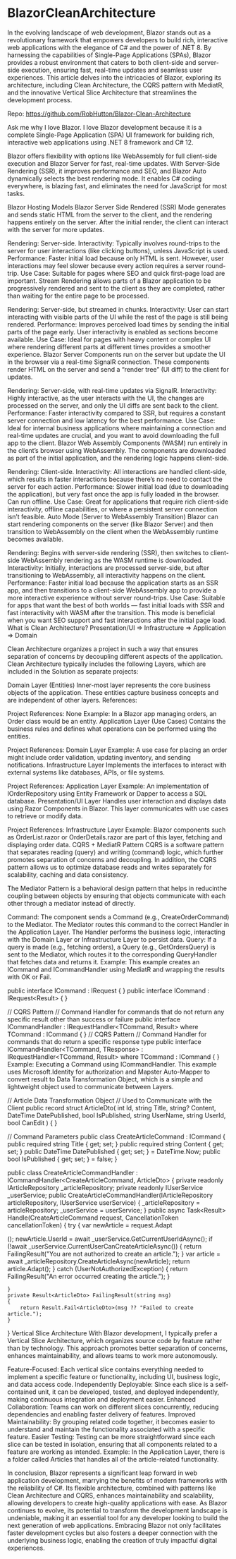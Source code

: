 # BlazorCleanArchitecture

In the evolving landscape of web development, Blazor stands out as a revolutionary framework that empowers developers to build rich, interactive web applications with the elegance of C# and the power of .NET 8. By harnessing the capabilities of Single-Page Applications (SPAs), Blazor provides a robust environment that caters to both client-side and server-side execution, ensuring fast, real-time updates and seamless user experiences. This article delves into the intricacies of Blazor, exploring its architecture, including Clean Architecture, the CQRS pattern with MediatR, and the innovative Vertical Slice Architecture that streamlines the development process.

Repo: https://github.com/RobHutton/Blazor-Clean-Architecture

Ask me why I love Blazor.
I love Blazor development because it is a complete Single-Page Application (SPA) UI framework for building rich, interactive web applications using .NET 8 framework and C# 12.

Blazor offers flexibility with options like WebAssembly for full client-side execution and Blazor Server for fast, real-time updates. With Server-Side Rendering (SSR), it improves performance and SEO, and Blazor Auto dynamically selects the best rendering mode. It enables C# coding everywhere, is blazing fast, and eliminates the need for JavaScript for most tasks.

Blazor Hosting Models
Blazor Server Side Rendered (SSR) Mode generates and sends static HTML from the server to the client, and the rendering happens entirely on the server. After the initial render, the client can interact with the server for more updates.

Rendering: Server-side.
Interactivity: Typically involves round-trips to the server for user interactions (like clicking buttons), unless JavaScript is used.
Performance: Faster initial load because only HTML is sent. However, user interactions may feel slower because every action requires a server round-trip.
Use Case: Suitable for pages where SEO and quick first-page load are important.
Stream Rendering allows parts of a Blazor application to be progressively rendered and sent to the client as they are completed, rather than waiting for the entire page to be processed.

Rendering: Server-side, but streamed in chunks.
Interactivity: User can start interacting with visible parts of the UI while the rest of the page is still being rendered.
Performance: Improves perceived load times by sending the initial parts of the page early. User interactivity is enabled as sections become available.
Use Case: Ideal for pages with heavy content or complex UI where rendering different parts at different times provides a smoother experience.
Blazor Server Components run on the server but update the UI in the browser via a real-time SignalR connection. These components render HTML on the server and send a “render tree” (UI diff) to the client for updates.

Rendering: Server-side, with real-time updates via SignalR.
Interactivity: Highly interactive, as the user interacts with the UI, the changes are processed on the server, and only the UI diffs are sent back to the client.
Performance: Faster interactivity compared to SSR, but requires a constant server connection and low latency for the best performance.
Use Case: Ideal for internal business applications where maintaining a connection and real-time updates are crucial, and you want to avoid downloading the full app to the client.
Blazor Web Assembly Components (WASM) run entirely in the client’s browser using WebAssembly. The components are downloaded as part of the initial application, and the rendering logic happens client-side.

Rendering: Client-side.
Interactivity: All interactions are handled client-side, which results in faster interactions because there’s no need to contact the server for each action.
Performance: Slower initial load (due to downloading the application), but very fast once the app is fully loaded in the browser. Can run offline.
Use Case: Great for applications that require rich client-side interactivity, offline capabilities, or where a persistent server connection isn’t feasible.
Auto Mode (Server to WebAssembly Transition) Blazor can start rendering components on the server (like Blazor Server) and then transition to WebAssembly on the client when the WebAssembly runtime becomes available.

Rendering: Begins with server-side rendering (SSR), then switches to client-side WebAssembly rendering as the WASM runtime is downloaded.
Interactivity: Initially, interactions are processed server-side, but after transitioning to WebAssembly, all interactivity happens on the client.
Performance: Faster initial load because the application starts as an SSR app, and then transitions to a client-side WebAssembly app to provide a more interactive experience without server round-trips.
Use Case: Suitable for apps that want the best of both worlds — fast initial loads with SSR and fast interactivity with WASM after the transition. This mode is beneficial when you want SEO support and fast interactions after the initial page load.
What is Clean Architecture?
Presentation/UI => Infrastructure => Application => Domain

Clean Architecture organizes a project in such a way that ensures separation of concerns by decoupling different aspects of the application. Clean Architecture typically includes the following Layers, which are included in the Solution as separate projects:

Domain Layer (Entities)
Inner-most layer represents the core business objects of the application. These entities capture business concepts and are independent of other layers.
References:

Project References: None
Example: In a Blazor app managing orders, an Order class would be an entity.
Application Layer (Use Cases)
Contains the business rules and defines what operations can be performed using the entities.

Project References: Domain Layer
Example: A use case for placing an order might include order validation, updating inventory, and sending notifications.
Infrastructure Layer
Implements the interfaces to interact with external systems like databases, APIs, or file systems.

Project References: Application Layer
Example: An implementation of IOrderRepository using Entity Framework or Dapper to access a SQL database.
Presentation/UI Layer
Handles user interaction and displays data using Razor Components in Blazor. This layer communicates with use cases to retrieve or modify data.

Project References: Infrastructure Layer
Example: Blazor components such as OrderList.razor or OrderDetails.razor are part of this layer, fetching and displaying order data.
CQRS + MediatR Pattern
CQRS is a software pattern that separates reading (query) and writing (command) logic, which further promotes separation of concerns and decoupling. In addition, the CQRS pattern allows us to optimize database reads and writes separately for scalability, caching and data consistency.

The Mediator Pattern is a behavioral design pattern that helps in reducinthe coupling between objects by ensuring that objects communicate with each other through a mediator instead of directly.


Command: The component sends a Command (e.g., CreateOrderCommand) to the Mediator. The Mediator routes this command to the correct Handler in the Application Layer. The Handler performs the business logic, interacting with the Domain Layer or Infrastructure Layer to persist data.
Query: If a query is made (e.g., fetching orders), a Query (e.g., GetOrdersQuery) is sent to the Mediator, which routes it to the corresponding QueryHandler that fetches data and returns it.
Example: This example creates an ICommand and ICommandHandler using MediatR and wrapping the results with OK or Fail.

public interface ICommand : IRequest<Result>
{
}
public interface ICommand<TResponse> : IRequest<Result<TResponse>>
{
}

// CQRS Pattern
// Command Handler for commands that do not return any specific result other than success or failure
public interface ICommandHandler<TCommand> : IRequestHandler<TCommand, Result>
    where TCommand : ICommand
{
}
// CQRS Pattern
// Command Handler for commands that do return a specific response type
public interface ICommandHandler<TCommand, TResponse> : IRequestHandler<TCommand, Result<TResponse>>
    where TCommand : ICommand<TResponse>
{
}
Example: Executing a Command using ICommandHandler. This example uses Microsoft.Identity for authorization and Mapster Auto-Mapper to convert result to Data Transformation Object, which is a simple and lightweight object used to communicate between Layers.

// Article Data Transformation Object
// Used to Communicate with the Client
public record struct ArticleDto(
    int Id,
    string Title,
    string? Content,
    DateTime DatePublished,
    bool IsPublished,
    string UserName,
    string UserId,
    bool CanEdit
)
{ }

// Command Parameters
public class CreateArticleCommand : ICommand<ArticleDto>
{
    public required string Title { get; set; }
    public required string Content { get; set; }
    public DateTime DatePublished { get; set; } = DateTime.Now;
    public bool IsPublished { get; set; } = false;
}

public class CreateArticleCommandHandler : ICommandHandler<CreateArticleCommand, ArticleDto>
{
    private readonly IArticleRepository _articleRepository;
    private readonly IUserService _userService;
    public CreateArticleCommandHandler(IArticleRepository articleRepository, IUserService userService)
    {
        _articleRepository = articleRepository;
        _userService = userService;
    }
    public async Task<Result<ArticleDto>> Handle(CreateArticleCommand request, CancellationToken cancellationToken)
    {
        try
        {
            var newArticle = request.Adapt<Article>();
            newArticle.UserId = await _userService.GetCurrentUserIdAsync();
            if (!await _userService.CurrentUserCanCreateArticleAsync())
            {
                return FailingResult("You are not authorized to create an article.");
            }
            var article = await _articleRepository.CreateArticleAsync(newArticle);
            return article.Adapt<ArticleDto>();
        }
        catch (UserNotAuthorizedException)
        {
            return FailingResult("An error occurred creating the article.");
        }

    }
    private Result<ArticleDto> FailingResult(string msg)
    {
        return Result.Fail<ArticleDto>(msg ?? "Failed to create article.");
    }
}
Vertical Slice Architecture
With Blazor development, I typically prefer a Vertical Slice Architecture, which organizes source code by feature rather than by technology. This approach promotes better separation of concerns, enhances maintainability, and allows teams to work more autonomously.


Feature-Focused: Each vertical slice contains everything needed to implement a specific feature or functionality, including UI, business logic, and data access code.
Independently Deployable: Since each slice is a self-contained unit, it can be developed, tested, and deployed independently, making continuous integration and deployment easier.
Enhanced Collaboration: Teams can work on different slices concurrently, reducing dependencies and enabling faster delivery of features.
Improved Maintainability: By grouping related code together, it becomes easier to understand and maintain the functionality associated with a specific feature.
Easier Testing: Testing can be more straightforward since each slice can be tested in isolation, ensuring that all components related to a feature are working as intended.
Example: In the Application Layer, there is a folder called Articles that handles all of the article-related functionality.


In conclusion, Blazor represents a significant leap forward in web application development, marrying the benefits of modern frameworks with the reliability of C#. Its flexible architecture, combined with patterns like Clean Architecture and CQRS, enhances maintainability and scalability, allowing developers to create high-quality applications with ease. As Blazor continues to evolve, its potential to transform the development landscape is undeniable, making it an essential tool for any developer looking to build the next generation of web applications. Embracing Blazor not only facilitates faster development cycles but also fosters a deeper connection with the underlying business logic, enabling the creation of truly impactful digital experiences.
